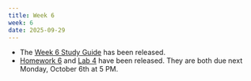 ```yaml
---
title: Week 6
week: 6
date: 2025-09-29
---
```


- The [Week 6 Study Guide](/assets/guides/fall25/week06.pdf) has been released.
- [Homework 6](http://prob140.datahub.berkeley.edu/hub/user-redirect/git-pull?repo=https://github.com/prob140/materials-fa25&branch=main&subPath=hw/Homework_06.ipynb) and [Lab 4](http://prob140.datahub.berkeley.edu/hub/user-redirect/git-pull?repo=https://github.com/prob140/materials-fa25&branch=main&subPath=lab/Lab_04.ipynb) have been released. They are both due next Monday, October 6th at 5 PM.